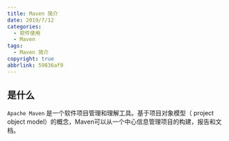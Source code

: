 ```yaml
---
title: Maven 简介
date: 2019/7/12
categories:
  - 软件使用
  - Maven
tags:
  - Maven 简介
copyright: true
abbrlink: 59836af9
---
```


## 是什么

`Apache Maven` 是一个软件项目管理和理解工具。基于项目对象模型（ project object model）的概念，Maven可以从一个中心信息管理项目的构建，报告和文档。